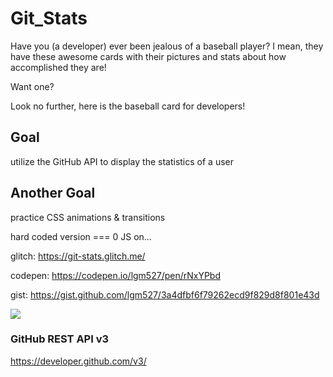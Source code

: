 # Git_Stats
Have you (a developer) ever been jealous of a baseball player? I mean, they have these awesome cards with their pictures and stats about how accomplished they are!

Want one?

Look no further, here is the baseball card for developers!


## Goal
utilize the GitHub API to display the statistics of a user

## Another Goal
practice CSS animations & transitions

hard coded version === 0 JS on...

glitch: https://git-stats.glitch.me/

codepen: https://codepen.io/lgm527/pen/rNxYPbd

gist: https://gist.github.com/lgm527/3a4dfbf6f79262ecd9f829d8f801e43d

![](https://j.gifs.com/D1LVKx.gif)

### GitHub REST API v3
https://developer.github.com/v3/
